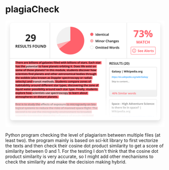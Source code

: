 # plagiaCheck
![alt text](./plag-tool-new.svg)


Python program checking the level of plagiarism between multiple files (at least two). the program mainly is based on sci-kit library to first vectorize the texts and then check their cosine dot product similarity to get a score of similarity between 0 and 1.
For the testing I don't think that the cosine dot product similarity is very accurate, so I might add other mechanisms to check the similarity and make the decision making hybrid.
